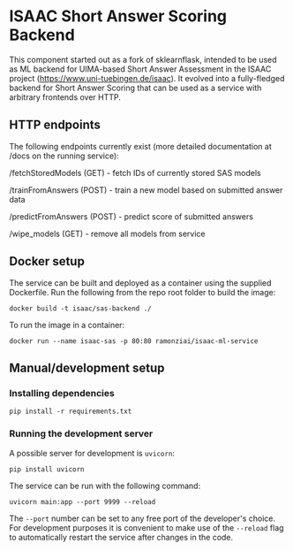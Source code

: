 # ISAAC Short Answer Scoring Backend

This component started out as a fork of sklearnflask, intended to be used as ML backend for UIMA-based Short Answer Assessment in the ISAAC project (https://www.uni-tuebingen.de/isaac). It evolved into a fully-fledged backend for Short Answer Scoring that can be used as a service with arbitrary frontends over HTTP.

## HTTP endpoints

The following endpoints currently exist (more detailed documentation at /docs on the running service):

/fetchStoredModels (GET) - fetch IDs of currently stored SAS models

/trainFromAnswers (POST) - train a new model based on submitted answer data

/predictFromAnswers (POST) - predict score of submitted answers

/wipe\_models (GET) - remove all models from service

## Docker setup

The service can be built and deployed as a container using the supplied Dockerfile. Run the following from the repo root folder to build the image:

```
docker build -t isaac/sas-backend ./
```

To run the image in a container:

```
docker run --name isaac-sas -p 80:80 ramonziai/isaac-ml-service
```

## Manual/development setup

### Installing dependencies

```
pip install -r requirements.txt
```

### Running the development server

A possible server for development is ```uvicorn```:
```
pip install uvicorn
``` 

The service can be run with the following command:
```
uvicorn main:app --port 9999 --reload
```
The ```--port``` number can be set to any free port of the developer's choice.  
For development purposes it is convenient to make use of the ```--reload``` 
flag to automatically restart the service after changes in the code.


